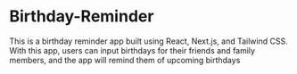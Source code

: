 # Birthday-Reminder
This is a birthday reminder app built using React, Next.js, and Tailwind CSS. With this app, users can input birthdays for their friends and family members, and the app will remind them of upcoming birthdays
